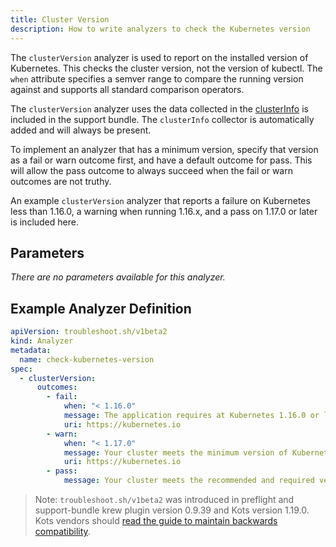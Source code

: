 ```yaml
---
title: Cluster Version
description: How to write analyzers to check the Kubernetes version
---
```


The `clusterVersion` analyzer is used to report on the installed version of Kubernetes.
This checks the cluster version, not the version of kubectl.
The `when` attribute specifies a semver range to compare the running version against and supports all standard comparison operators.

The `clusterVersion` analyzer uses the data collected in the [clusterInfo](https://troubleshoot.sh/collect/cluster-version) is included in the support bundle.
The `clusterInfo` collector is automatically added and will always be present.

To implement an analyzer that has a minimum version, specify that version as a fail or warn outcome first, and have a default outcome for pass.
This will allow the pass outcome to always succeed when the fail or warn outcomes are not truthy.

An example `clusterVersion` analyzer that reports a failure on Kubernetes less than 1.16.0, a warning when running 1.16.x, and a pass on 1.17.0 or later is included here.

## Parameters

*There are no parameters available for this analyzer.*

## Example Analyzer Definition

```yaml
apiVersion: troubleshoot.sh/v1beta2
kind: Analyzer
metadata:
  name: check-kubernetes-version
spec:
  - clusterVersion:
      outcomes:
        - fail:
            when: "< 1.16.0"
            message: The application requires at Kubernetes 1.16.0 or later
            uri: https://kubernetes.io
        - warn:
            when: "< 1.17.0"
            message: Your cluster meets the minimum version of Kubernetes, but we recommend you update to 1.17.0 or later.
            uri: https://kubernetes.io
        - pass:
            message: Your cluster meets the recommended and required versions of Kubernetes.
```
> Note: `troubleshoot.sh/v1beta2` was introduced in preflight and support-bundle krew plugin version 0.9.39 and Kots version 1.19.0. Kots vendors should [read the guide to maintain backwards compatibility](/v1beta2/).
